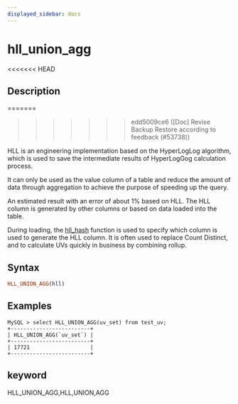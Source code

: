 ```yaml
---
displayed_sidebar: docs
---
```


# hll_union_agg

<<<<<<< HEAD
## Description
=======

>>>>>>> edd5009ce6 ([Doc] Revise Backup Restore according to feedback (#53738))

HLL is an engineering implementation based on the HyperLogLog algorithm, which is used to save the intermediate results of HyperLogGog calculation process.

It can only be used as the value column of a table and reduce the amount of data through aggregation to achieve the purpose of speeding up the query.

An estimated result with an error of about 1% based on HLL. The HLL column is generated by other columns or based on data loaded into the table.

During loading, the [hll_hash](../scalar-functions/hll_hash.md) function is used to specify which column is used to generate the HLL column. It is often used to replace Count Distinct, and to calculate UVs quickly in business by combining rollup.

## Syntax

```Haskell
HLL_UNION_AGG(hll)
```

## Examples

```plain text
MySQL > select HLL_UNION_AGG(uv_set) from test_uv;
+-------------------------+
| HLL_UNION_AGG(`uv_set`) |
+-------------------------+
| 17721                   |
+-------------------------+
```

## keyword

HLL_UNION_AGG,HLL,UNION,AGG
